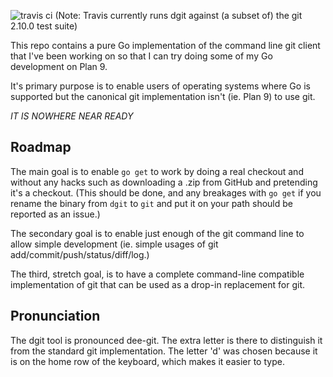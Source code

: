 ![travis ci](https://api.travis-ci.org/driusan/dgit.svg?branch=master) (Note: Travis currently runs dgit against (a subset of) the git 2.10.0 test suite)

This repo contains a pure Go implementation of the command
line git client that I've been working on so that I can
try doing some of my Go development on Plan 9.

It's primary purpose is to enable users of operating systems
where Go is supported but the canonical git implementation
isn't (ie. Plan 9) to use git.

*IT IS NOWHERE NEAR READY*

## Roadmap

The main goal is to enable `go get` to work by doing a real
checkout and without any hacks such as downloading a .zip from
GitHub and pretending it's a checkout. (This should be done, 
and any breakages with `go get` if you rename the binary from
`dgit` to `git` and put it on your path should be reported
as an issue.)

The secondary goal is to enable just enough of the git
command line to allow simple development (ie. simple usages of
git add/commit/push/status/diff/log.)

The third, stretch goal, is to have a complete command-line
compatible implementation of git that can be used as a drop-in
replacement for git.

## Pronunciation

The dgit tool is pronounced dee-git. The extra letter is there
to distinguish it from the standard git implementation. The
letter 'd' was chosen because it is on the home row of the
keyboard, which makes it easier to type.

